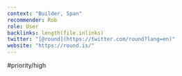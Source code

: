 ```yaml
---
context: "Builder, Span"
recommender: Rob	
role: User
backlinks: length(file.inlinks) 
twitter: "[@round](https://twitter.com/round?lang=en)"
website: "https://round.is/"
---
```

#priority/high 
